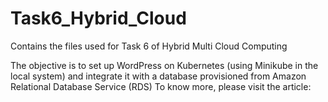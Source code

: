 # Task6_Hybrid_Cloud
Contains the files used for Task 6 of Hybrid Multi Cloud Computing

The objective is to set up WordPress on Kubernetes (using Minikube in the local system) and integrate it with a database provisioned from Amazon Relational Database Service (RDS)
To know more, please visit the article: 
